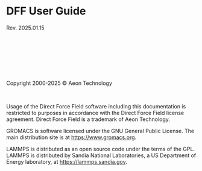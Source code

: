 # DFF User Guide 

Rev. 2025.01.15

<br/>
<br/>
<br/>
<br/>
<br/>
<br/>


Copyright 2000-2025 © Aeon Technology 

<br/>

Usage of the Direct Force Field software including this documentation is restricted to purposes in accordance with the Direct Force Field license agreement. Direct Force Field is a trademark of Aeon Technology.

GROMACS is software licensed under the GNU General Public License. The main distribution site is at https://www.gromacs.org.

LAMMPS is distributed as an open source code under the terms of the GPL. LAMMPS is distributed by Sandia National Laboratories, a US Department of Energy laboratory, at https://lammps.sandia.gov.
